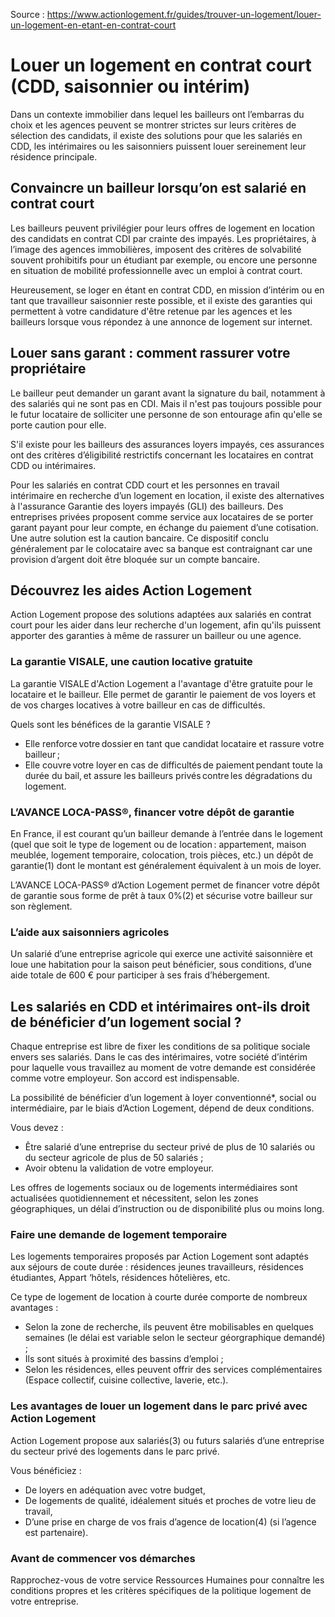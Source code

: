 Source : https://www.actionlogement.fr/guides/trouver-un-logement/louer-un-logement-en-etant-en-contrat-court

# Louer un logement en contrat court (CDD, saisonnier ou intérim)

Dans un contexte immobilier dans lequel les bailleurs ont l’embarras du choix et les agences peuvent se montrer strictes sur leurs critères de sélection des candidats, il existe des solutions pour que les salariés en CDD, les intérimaires ou les saisonniers puissent louer sereinement leur résidence principale.

## Convaincre un bailleur lorsqu’on est salarié en contrat court

Les bailleurs peuvent privilégier pour leurs offres de logement en location des candidats en contrat CDI par crainte des impayés. Les propriétaires, à l’image des agences immobilières, imposent des critères de solvabilité souvent prohibitifs pour un étudiant par exemple, ou encore une personne en situation de mobilité professionnelle avec un emploi à contrat court.

Heureusement, se loger en étant en contrat CDD, en mission d’intérim ou en tant que travailleur saisonnier reste possible, et il existe des garanties qui permettent à votre candidature d'être retenue par les agences et les bailleurs lorsque vous répondez à une annonce de logement sur internet.

## Louer sans garant : comment rassurer votre propriétaire

Le bailleur peut demander un garant avant la signature du bail, notamment à des salariés qui ne sont pas en CDI. Mais il n'est pas toujours possible pour le futur locataire de solliciter une personne de son entourage afin qu'elle se porte caution pour elle.

S'il existe pour les bailleurs des assurances loyers impayés, ces assurances ont des critères d’éligibilité restrictifs concernant les locataires en contrat CDD ou intérimaires.

Pour les salariés en contrat CDD court et les personnes en travail intérimaire en recherche d’un logement en location, il existe des alternatives à l'assurance Garantie des loyers impayés (GLI) des bailleurs. Des entreprises privées proposent comme service aux locataires de se porter garant payant pour leur compte, en échange du paiement d’une cotisation. Une autre solution est la caution bancaire. Ce dispositif conclu généralement par le colocataire avec sa banque est contraignant car une provision d’argent doit être bloquée sur un compte bancaire.

## Découvrez les aides Action Logement 

Action Logement propose des solutions adaptées aux salariés en contrat court pour les aider dans leur recherche d'un logement, afin qu'ils puissent apporter des garanties à même de rassurer un bailleur ou une agence.

### La garantie VISALE, une caution locative gratuite

La garantie VISALE d'Action Logement a l'avantage d'être gratuite pour le locataire et le bailleur. Elle permet de garantir le paiement de vos loyers et de vos charges locatives à votre bailleur en cas de difficultés.

Quels sont les bénéfices de la garantie VISALE ?

- Elle renforce votre dossier en tant que candidat locataire et rassure votre bailleur ;
- Elle couvre votre loyer en cas de difficultés de paiement pendant toute la durée du bail, et assure les bailleurs privés contre les dégradations du logement.

### L’AVANCE LOCA-PASS®, financer votre dépôt de garantie 

En France, il est courant qu’un bailleur demande à l’entrée dans le logement (quel que soit le type de logement ou de location : appartement, maison meublée, logement temporaire, colocation, trois pièces, etc.) un dépôt de garantie(1) dont le montant est généralement équivalent à un mois de loyer.

L’AVANCE LOCA-PASS® d’Action Logement permet de financer votre dépôt de garantie sous forme de prêt à taux 0%(2) et sécurise votre bailleur sur son règlement.

### L’aide aux saisonniers agricoles

Un salarié d’une entreprise agricole qui exerce une activité saisonnière et loue une habitation pour la saison peut bénéficier, sous conditions, d’une aide totale de 600 € pour participer à ses frais d’hébergement.

## Les salariés en CDD et intérimaires ont-ils droit de bénéficier d’un logement social ?

Chaque entreprise est libre de fixer les conditions de sa politique sociale envers ses salariés. Dans le cas des intérimaires, votre société d’intérim pour laquelle vous travaillez au moment de votre demande est considérée comme votre employeur. Son accord est indispensable.

La possibilité de bénéficier d’un logement à loyer conventionné\*, social ou intermédiaire, par le biais d’Action Logement, dépend de deux conditions.

Vous devez :

- Être salarié d’une entreprise du secteur privé de plus de 10 salariés ou du secteur agricole de plus de 50 salariés ;
- Avoir obtenu la validation de votre employeur.

Les offres de logements sociaux ou de logements intermédiaires sont actualisées quotidiennement et nécessitent, selon les zones géographiques, un délai d’instruction ou de disponibilité plus ou moins long.

### Faire une demande de logement temporaire

Les logements temporaires proposés par Action Logement sont adaptés aux séjours de coute durée : résidences jeunes travailleurs, résidences étudiantes, Appart ‘hôtels, résidences hôtelières, etc.

Ce type de logement de location à courte durée comporte de nombreux avantages :

- Selon la zone de recherche, ils peuvent être mobilisables en quelques semaines (le délai est variable selon le secteur géorgraphique demandé) ;
- Ils sont situés à proximité des bassins d’emploi ;
- Selon les résidences, elles peuvent offrir des services complémentaires (Espace collectif, cuisine collective, laverie, etc.).

### Les avantages de louer un logement dans le parc privé avec Action Logement

Action Logement propose aux salariés(3) ou futurs salariés d’une entreprise du secteur privé des logements dans le parc privé.

Vous bénéficiez :

- De loyers en adéquation avec votre budget,
- De logements de qualité, idéalement situés et proches de votre lieu de travail,
- D’une prise en charge de vos frais d’agence de location(4) (si l’agence est partenaire).

### Avant de commencer vos démarches

Rapprochez-vous de votre service Ressources Humaines pour connaître les conditions propres et les critères spécifiques de la politique logement de votre entreprise.
